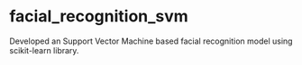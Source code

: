 # facial_recognition_svm
Developed an Support Vector Machine based facial recognition model using scikit-learn library.

